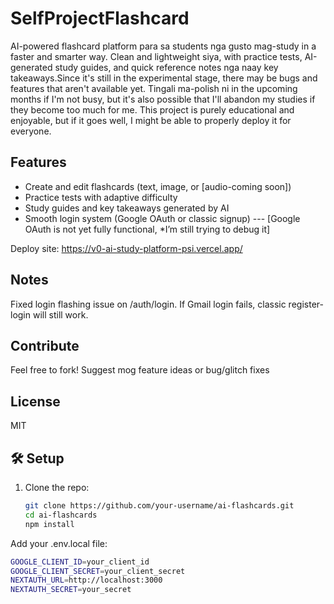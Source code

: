 # SelfProjectFlashcard
AI-powered flashcard platform para sa students nga gusto mag-study in a faster and smarter way. Clean and lightweight siya, with practice tests, AI-generated study guides, and quick reference notes nga naay key takeaways.Since it's still in the experimental stage, there may be bugs and features that aren't available yet. Tingali ma-polish ni in the upcoming months if I'm not busy, but it's also possible that I'll abandon my studies if they become too much for me.  This project is purely educational and enjoyable, but if it goes well, I might be able to properly deploy it for everyone.

## Features
- Create and edit flashcards (text, image, or [audio-coming soon])
- Practice tests with adaptive difficulty
- Study guides and key takeaways generated by AI
- Smooth login system (Google OAuth or classic signup) --- [Google OAuth is not yet fully functional, *I’m still trying to debug it]

Deploy site:
https://v0-ai-study-platform-psi.vercel.app/

## Notes
Fixed login flashing issue on /auth/login.
If Gmail login fails, classic register-login will still work.

## Contribute
Feel free to fork! Suggest mog feature ideas or bug/glitch fixes

## License
MIT


## 🛠️ Setup
1. Clone the repo:
   ```bash
   git clone https://github.com/your-username/ai-flashcards.git
   cd ai-flashcards
   npm install
Add your .env.local file:
   ```bash
   GOOGLE_CLIENT_ID=your_client_id
   GOOGLE_CLIENT_SECRET=your_client_secret
   NEXTAUTH_URL=http://localhost:3000
   NEXTAUTH_SECRET=your_secret

 
